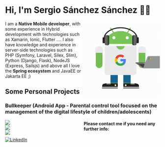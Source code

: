 # Hi, I'm Sergio Sánchez Sánchez 👋🏽

<img width=256 align="right" src="https://raw.githubusercontent.com/sergio11/sergio11/master/images/android_developer.gif" />

I am a **Native Mobile developer**, with some experience in Hybrid development with technologies such as Xamarin, Ionic, Flutter .... I also have knowledge and experience in server-side technologies such as PHP (Symfony, Laravel, Silex, Slim), Python (Django, Flask), NodeJS (Express, Sailsjs) and above all I love the **Spring ecosystem** and JavaEE or Jakarta EE ;)


## Some Personal Projects 

### Bullkeeper (Android App - Parental control tool focused on the management of the digital lifestyle of children/adolescents)

<img width=256 align="left" src="https://raw.githubusercontent.com/sergio11/sergio11/master/images/bullkeeper_image_one.png" />

<img width=256 align="left" src="https://raw.githubusercontent.com/sergio11/sergio11/master/images/bullkeeper_image_two.png" />

<img width=256 align="left" src="https://raw.githubusercontent.com/sergio11/sergio11/master/images/bullkeeper_image_tree.png" />


#### Please contact me if you need any further info:

<a target="_blank" href="https://www.linkedin.com/in/sergio-s%C3%A1nchez-s%C3%A1nchez-662535b5/"><img src="https://img.shields.io/badge/LinkedIn-%230077B5.svg?&style=for-the-badge&logo=linkedin&logoColor=white" alt="LinkedIn"></a>
